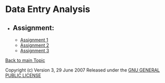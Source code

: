 
# Data Entry Analysis
 * ## Assignment:
      *   [Assignment 1]()
      *   [Assignment 2]()
      *   [Assignment 3]()

[Back to main Topic](https://github.com/saikrishnags05/Data-to-Decisions/blob/a6aea328c9f1008f88962ab620fd622702288c1f/README.md)

Copyright (c)  Version 3, 29 June 2007  Released under the [GNU GENERAL PUBLIC LICENSE](https://github.com/saikrishnags05/Data-to-Decisions/blob/429fafefdf300ddd4942f2154323588806f3d907/LICENSE)
